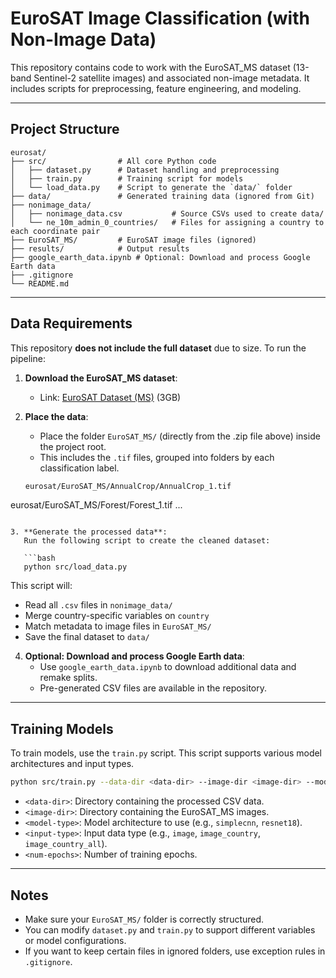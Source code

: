 # EuroSAT Image Classification (with Non-Image Data)

This repository contains code to work with the EuroSAT_MS dataset (13-band Sentinel-2 satellite images) and associated non-image metadata. It includes scripts for preprocessing, feature engineering, and modeling.

---

## Project Structure

```
eurosat/
├── src/                # All core Python code
│   ├── dataset.py      # Dataset handling and preprocessing
│   ├── train.py        # Training script for models
│   └── load_data.py    # Script to generate the `data/` folder
├── data/               # Generated training data (ignored from Git)
├── nonimage_data/      
│   ├── nonimage_data.csv           # Source CSVs used to create data/
│   └── ne_10m_admin_0_countries/   # Files for assigning a country to each coordinate pair
├── EuroSAT_MS/         # EuroSAT image files (ignored)
├── results/            # Output results
├── google_earth_data.ipynb # Optional: Download and process Google Earth data
├── .gitignore
└── README.md
```

---

## Data Requirements

This repository **does not include the full dataset** due to size. To run the pipeline:

1. **Download the EuroSAT_MS dataset**:
   - Link: [EuroSAT Dataset (MS)](https://madm.dfki.de/files/sentinel/EuroSATallBands.zip) (3GB)

2. **Place the data**:
   - Place the folder `EuroSAT_MS/` (directly from the .zip file above) inside the project root.
   - This includes the `.tif` files, grouped into folders by each classification label.

   ```bash
   eurosat/EuroSAT_MS/AnnualCrop/AnnualCrop_1.tif
eurosat/EuroSAT_MS/Forest/Forest_1.tif
...
```

3. **Generate the processed data**:
   Run the following script to create the cleaned dataset:

   ```bash
   python src/load_data.py
   ```

   This script will:
   - Read all `.csv` files in `nonimage_data/`
   - Merge country-specific variables on `country`
   - Match metadata to image files in `EuroSAT_MS/`
   - Save the final dataset to `data/`

4. **Optional: Download and process Google Earth data**:
   - Use `google_earth_data.ipynb` to download additional data and remake splits.
   - Pre-generated CSV files are available in the repository.

---

## Training Models

To train models, use the `train.py` script. This script supports various model architectures and input types.

```bash
python src/train.py --data-dir <data-dir> --image-dir <image-dir> --model <model-type> --input <input-type> --n_epochs <num-epochs>
```

- `<data-dir>`: Directory containing the processed CSV data.
- `<image-dir>`: Directory containing the EuroSAT_MS images.
- `<model-type>`: Model architecture to use (e.g., `simplecnn`, `resnet18`).
- `<input-type>`: Input data type (e.g., `image`, `image_country`, `image_country_all`).
- `<num-epochs>`: Number of training epochs.

---

## Notes

- Make sure your `EuroSAT_MS/` folder is correctly structured.
- You can modify `dataset.py` and `train.py` to support different variables or model configurations.
- If you want to keep certain files in ignored folders, use exception rules in `.gitignore`.
